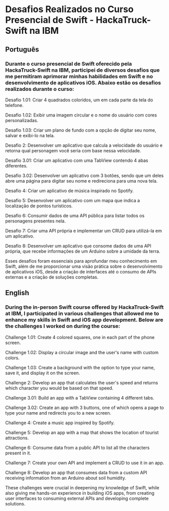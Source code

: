 # Desafios Realizados no Curso Presencial de Swift - HackaTruck-Swift na IBM

## Português
### Durante o curso presencial de Swift oferecido pela HackaTruck-Swift na IBM, participei de diversos desafios que me permitiram aprimorar minhas habilidades em Swift e no desenvolvimento de aplicativos iOS. Abaixo estão os desafios realizados durante o curso:

<p>Desafio 1.01: Criar 4 quadrados coloridos, um em cada parte da tela do telefone.</p>
<p>Desafio 1.02: Exibir uma imagem circular e o nome do usuário com cores personalizadas.</p>
<p>Desafio 1.03: Criar um plano de fundo com a opção de digitar seu nome, salvar e exibi-lo na tela.</p>
<p>Desafio 2: Desenvolver um aplicativo que calcula a velocidade do usuário e retorna qual personagem você seria com base nessa velocidade.</p>
<p>Desafio 3.01: Criar um aplicativo com uma TabView contendo 4 abas diferentes.</p>
<p>Desafio 3.02: Desenvolver um aplicativo com 3 botões, sendo que um deles abre uma página para digitar seu nome e redireciona para uma nova tela.</p>
<p>Desafio 4: Criar um aplicativo de música inspirado no Spotify.</p>
<p>Desafio 5: Desenvolver um aplicativo com um mapa que indica a localização de pontos turísticos.</p>
<p>Desafio 6: Consumir dados de uma API pública para listar todos os personagens presentes nela.</p>
<p>Desafio 7: Criar uma API própria e implementar um CRUD para utilizá-la em um aplicativo.</p>
<p>Desafio 8: Desenvolver um aplicativo que consome dados de uma API própria, que recebe informações de um Arduino sobre a umidade da terra.</p>
<p>Esses desafios foram essenciais para aprofundar meu conhecimento em Swift, além de me proporcionar uma visão prática sobre o desenvolvimento de aplicativos iOS, desde a criação de interfaces até o consumo de APIs externas e a criação de soluções completas.</p>

## English
### During the in-person Swift course offered by HackaTruck-Swift at IBM, I participated in various challenges that allowed me to enhance my skills in Swift and iOS app development. Below are the challenges I worked on during the course:

<p>Challenge 1.01: Create 4 colored squares, one in each part of the phone screen.</p>
<p>Challenge 1.02: Display a circular image and the user's name with custom colors.</p>
<p>Challenge 1.03: Create a background with the option to type your name, save it, and display it on the screen.</p>
<p>Challenge 2: Develop an app that calculates the user's speed and returns which character you would be based on that speed.</p>
<p>Challenge 3.01: Build an app with a TabView containing 4 different tabs.</p>
<p>Challenge 3.02: Create an app with 3 buttons, one of which opens a page to type your name and redirects you to a new screen.</p>
<p>Challenge 4: Create a music app inspired by Spotify.</p>
<p>Challenge 5: Develop an app with a map that shows the location of tourist attractions.</p>
<p>Challenge 6: Consume data from a public API to list all the characters present in it.</p>
<p>Challenge 7: Create your own API and implement a CRUD to use it in an app.</p>
<p>Challenge 8: Develop an app that consumes data from a custom API receiving information from an Arduino about soil humidity.</p>
<p>These challenges were crucial in deepening my knowledge of Swift, while also giving me hands-on experience in building iOS apps, from creating user interfaces to consuming external APIs and developing complete solutions.</p>
